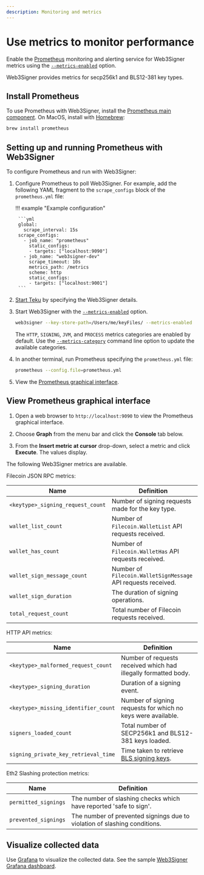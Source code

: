 ```yaml
---
description: Monitoring and metrics
---
```


# Use metrics to monitor performance

Enable the [Prometheus](https://prometheus.io/) monitoring and alerting service for
Web3Signer metrics using the [`--metrics-enabled`](../../Reference/CLI/CLI-Syntax.md#metrics-enabled)
option.

Web3Signer provides metrics for secp256k1 and BLS12-381 key types.

## Install Prometheus

To use Prometheus with Web3Signer, install the
[Prometheus main component](https://prometheus.io/download/). On MacOS, install with
[Homebrew](https://formulae.brew.sh/formula/prometheus):

 ```bash
 brew install prometheus
 ```

## Setting up and running Prometheus with Web3Signer

To configure Prometheus and run with Web3Signer:

1. Configure Prometheus to poll Web3Signer. For example, add the following YAML fragment to the
   `scrape_configs` block of the `prometheus.yml` file:

    !!! example "Example configuration"

        ```yml
        global:
          scrape_interval: 15s
        scrape_configs:
          - job_name: "prometheus"
            static_configs:
            - targets: ["localhost:9090"]
          - job_name: "web3signer-dev"
            scrape_timeout: 10s
            metrics_path: /metrics
            scheme: http
            static_configs:
            - targets: ["localhost:9001"]
        ```

1. [Start Teku] by specifying the Web3Signer details.

1. Start Web3Signer with the
    [`--metrics-enabled`](../../Reference/CLI/CLI-Syntax.md#metrics-enabled) option.

    ```bash
    web3signer --key-store-path=/Users/me/keyFiles/ --metrics-enabled
    ```

    The `HTTP`, `SIGNING`, `JVM`, and `PROCESS` metrics categories are enabled by default.
    Use the [`--metrics-category`](../../Reference/CLI/CLI-Syntax.md#metrics-category)
    command line option to update the available categories.

1. In another terminal, run Prometheus specifying the `prometheus.yml` file:

    ```bash
    prometheus --config.file=prometheus.yml
    ```

1. View the [Prometheus graphical interface](#view-prometheus-graphical-interface).

## View Prometheus graphical interface

1. Open a web browser to `http://localhost:9090` to view the Prometheus graphical interface.

1. Choose **Graph** from the menu bar and click the **Console** tab below.

1. From the **Insert metric at cursor** drop-down, select a metric and click **Execute**. The
   values display.

The following Web3Signer metrics are available.

Filecoin JSON RPC metrics:

| Name                            | Definition                                         |
|---------------------------------|----------------------------------------------------|
|`<keytype>_signing_request_count`| Number of signing requests made for the key type.  |
|`wallet_list_count`              | Number of `Filecoin.WalletList` API requests received.  |
|`wallet_has_count`               | Number of `Filecoin.WalletHas` API requests received.  |
|`wallet_sign_message_count`      | Number of `Filecoin.WalletSignMessage` API requests received.  |
|`wallet_sign_duration`           | The duration of signing operations.  |
|`total_request_count`            | Total number of Filecoin requests received.  |

HTTP API metrics:

| Name                               | Definition                                         |
|------------------------------------|----------------------------------------------------|
|`<keytype>_malformed_request_count` | Number of requests received which had illegally formatted body.  |
|`<keytype>_signing_duration`        | Duration of a signing event.  |
|`<keytype>_missing_identifier_count`| Number of signing requests for which no keys were available.  |
|`signers_loaded_count`              | Total number of SECP256k1 and BLS12-381 keys loaded.  |
|`signing_private_key_retrieval_time`| Time taken to retrieve [BLS signing keys].  |

Eth2 Slashing protection metrics:

| Name               | Definition                                         |
|--------------------|----------------------------------------------------|
|`permitted_signings`| The number of slashing checks which have reported 'safe to sign'. |
|`prevented_signings`| The number of prevented signings due to violation of slashing conditions. |

## Visualize collected data

Use
[Grafana] to visualize the collected data. See the sample
[Web3Signer Grafana dashboard](https://grafana.com/grafana/dashboards/13687).

<!-- Links -->
[Start Teku]: https://docs.teku.consensys.net/en/latest/HowTo/External-Signer/Use-External-Signer/
[BLS signing keys]: ../Use-Signing-Keys.md
[Grafana]: https://grafana.com/docs/grafana/latest/guides/getting_started/
